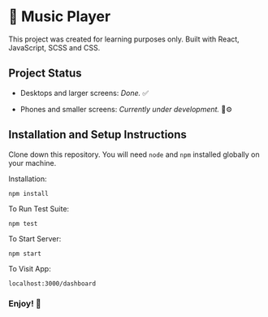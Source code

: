 # 🎵 Music Player

This project was created for learning purposes only.
Built with React, JavaScript, SCSS and CSS.

## Project Status

- Desktops and larger screens: _Done._ ✅

- Phones and smaller screens: _Currently under development._ 🔧⚙

## Installation and Setup Instructions

Clone down this repository. You will need `node` and `npm` installed globally on your machine.

Installation:

`npm install`

To Run Test Suite:

`npm test`

To Start Server:

`npm start`

To Visit App:

`localhost:3000/dashboard`

### Enjoy! 👾
